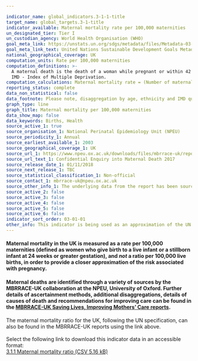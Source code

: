 ```yaml
---

indicator_name: global_indicators.3-1-1-title
target_name: global_targets.3-1-title
indicator_available: Maternal mortality rate per 100,000 maternities
un_designated_tier: Tier I
un_custodian_agency: World Health Organisation (WHO)
goal_meta_link: https://unstats.un.org/sdgs/metadata/files/Metadata-03-01-01.pdf
goal_meta_link_text: United Nations Sustainable Development Goals Metadata (PDF 325 KB)
national_geographical_coverage: UK
computation_units: Rate per 100,000 maternities
computation_definitions: >-
  A maternal death is the death of a woman while pregnant or within 42 days of termination of pregnancy, irrespective of the duration and the site of the pregnancy, from any cause related to or aggravated by the pregnancy or its management, but not from accidental or incidental causes.
  IMD - Index of Multiple Deprivation.
computation_calculations: Maternal mortality rate = (Number of maternal mortalities / total number maternities) * 100,000
reporting_status: complete
data_non_statistical: false
data_footnote: Please note, disaggregation by age, ethnicity and IMD quintile is only available for England.
graph_type: line
graph_title: Maternal mortality per 100,000 maternities
data_show_map: false
data_keywords: Births, Health
source_active_1: true
source_organisation_1: National Perinatal Epidemiology Unit (NPEU)
source_periodicity_1: Annual
source_earliest_available_1: 2003
source_geographical_coverage_1: UK
source_url_1: https://www.npeu.ox.ac.uk/downloads/files/mbrrace-uk/reports/MBRRACE-UK%20Maternal%20Report%202018%20-%20Web%20Version.pdf
source_url_text_1: Confidential Enquiry into Maternal Death 2017
source_release_date_1: 01/11/2018
source_next_release_1: TBC
source_statistical_classification_1: Non-official
source_contact_1: mbrrace-uk@npeu.ox.ac.uk
source_other_info_1: The underlying data from the report has been sourced directly from NPEU. Please note - Disaggregations for age, IMD quintile, and ethnicity are only available for England. 
source_active_2: false
source_active_3: false
source_active_4: false
source_active_5: false
source_active_6: false
indicator_sort_order: 03-01-01
other_info: This indicator is being used as an approximation of the UN SDG Indicator. Where possible, we will work to identify or develop UK data to meet the global indicator specification. This indicator has been identified in collaboration with topic experts.
---
```

#### Maternal mortality in the UK is measured as a rate per 100,000 maternities (defined as women who give birth to a live infant or a stillborn infant at 24 weeks or greater gestation), and *not* a ratio per 100,000 live births, in order to provide a closer approximation of the risk associated with pregnancy. 

#### Maternal deaths are identified through a variety of sources by the MBRRACE-UK collaboration at the NPEU, University of Oxford. Further details of ascertainment methods, additional disaggregations, details of causes of death and recommendations for improving care can be found in the [MBRRACE-UK Saving Lives, Improving Mothers’ Care reports](https://www.npeu.ox.ac.uk/mbrrace-uk/reports).

The maternal mortality ratio for the UK, following the UN specification, can also be found in the MBRRACE-UK reports using the link above.<br><br>Select the following link to download this indicator data in an accessible format:<br>[3.1.1 Maternal mortality ratio (CSV 5.16 kB)](https://sustainabledevelopment-uk.github.io/sdg-data/data/3-1-1.csv)